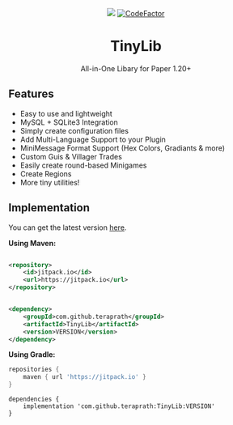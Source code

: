 <!--suppress HtmlDeprecatedAttribute -->
<div align="center">

[![](https://jitpack.io/v/teraprath/TinyLib.svg)](https://jitpack.io/#teraprath/TinyLib)
[![CodeFactor](https://www.codefactor.io/repository/github/teraprath/tinylib/badge/main)](https://www.codefactor.io/repository/github/teraprath/tinylib/overview/main)

<div>
    <h1>TinyLib</h1>
    <p>All-in-One Libary for Paper 1.20+<p>
</div>
</div>

## Features

- Easy to use and lightweight
- MySQL + SQLite3 Integration
- Simply create configuration files
- Add Multi-Language Support to your Plugin
- MiniMessage Format Support (Hex Colors, Gradiants & more)
- Custom Guis & Villager Trades
- Easily create round-based Minigames
- Create Regions 
- More tiny utilities!

## Implementation

You can get the latest version [here](https://github.com/teraprath/TinyLib/releases/latest).

**Using Maven:**

````xml

<repository>
    <id>jitpack.io</id>
    <url>https://jitpack.io</url>
</repository>
````

````xml

<dependency>
    <groupId>com.github.teraprath</groupId>
    <artifactId>TinyLib</artifactId>
    <version>VERSION</version>
</dependency>
````

**Using Gradle:**
````groovy
repositories {
    maven { url 'https://jitpack.io' }
}
````
````
dependencies {
    implementation 'com.github.teraprath:TinyLib:VERSION'
}
````

